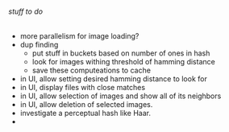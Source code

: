 ###### stuff to do

- more parallelism for image loading? 
- dup finding
  - put stuff in buckets based on number of ones in hash
  - look for images withing threshold of hamming distance
  - save these computeations to cache
- in UI, allow setting desired hamming distance to look for
- in UI, display files with close matches
- in UI, allow selection of images and show all of its neighbors
- in UI, allow deletion of selected images.
- investigate a perceptual hash like Haar.
- 